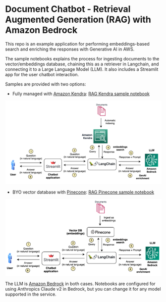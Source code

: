 # Document Chatbot - Retrieval Augmented Generation (RAG) with Amazon Bedrock

This repo is an example application for performing embeddings-based search and enriching the responses with Generative AI in AWS.

The sample notebooks explains the process for ingesting documents to the vector/embeddings database, chaining this as a retriever in Langchain, and connecting it to a Large Language Model (LLM). It also includes a Streamlit app for the user chatbot interaction.

Samples are provided with two options:
* Fully managed with [Amazon Kendra](https://docs.aws.amazon.com/kendra/): [RAG Kendra sample notebook](./langchain-kendra-retrieval.ipynb)

![Sample Diagram](./images/sample_diagram_kendra.png)

* BYO vector database with [Pinecone](https://aws.amazon.com/marketplace/pp/prodview-xhgyscinlz4jk): [RAG Pinecone sample notebook](./langchain-pinecone-retrieval.ipynb)

![Sample Diagram](./images/sample_diagram_pinecone.png)

The LLM is [Amazon Bedrock](https://aws.amazon.com/bedrock/) in both cases. Notebooks are configured for using Anthropics Claude v2 in Bedrock, but you can change it for any model supported in the service.


